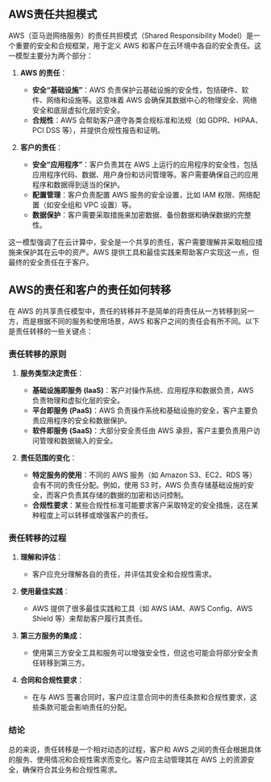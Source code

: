 ## AWS责任共担模式

AWS（亚马逊网络服务）的责任共担模式（Shared Responsibility Model）是一个重要的安全和合规框架，用于定义 AWS 和客户在云环境中各自的安全责任。这一模型主要分为两个部分：

1. **AWS 的责任**：
   - **安全“基础设施”**：AWS 负责保护云基础设施的安全性，包括硬件、软件、网络和设施等。这意味着 AWS 会确保其数据中心的物理安全、网络安全和底层虚拟化层的安全。
   - **合规性**：AWS 会帮助客户遵守各类合规标准和法规（如 GDPR、HIPAA、PCI DSS 等），并提供合规性报告和证明。

2. **客户的责任**：
   - **安全“应用程序”**：客户负责其在 AWS 上运行的应用程序的安全性，包括应用程序代码、数据、用户身份和访问管理等。客户需要确保自己的应用程序和数据得到适当的保护。
   - **配置管理**：客户负责配置 AWS 服务的安全设置，比如 IAM 权限、网络配置（如安全组和 VPC 设置）等。
   - **数据保护**：客户需要采取措施来加密数据、备份数据和确保数据的完整性。

这一模型强调了在云计算中，安全是一个共享的责任，客户需要理解并采取相应措施来保护其在云中的资产。AWS 提供工具和最佳实践来帮助客户实现这一点，但最终的安全责任在于客户。

## AWS的责任和客户的责任如何转移

在 AWS 的共享责任模型中，责任的转移并不是简单的将责任从一方转移到另一方，而是根据不同的服务和使用场景，AWS 和客户之间的责任会有所不同。以下是责任转移的一些关键点：

### 责任转移的原则

1. **服务类型决定责任**：
   - **基础设施即服务 (IaaS)**：客户对操作系统、应用程序和数据负责，AWS 负责物理和虚拟化层的安全。
   - **平台即服务 (PaaS)**：AWS 负责操作系统和基础设施的安全，客户主要负责应用程序的安全和数据保护。
   - **软件即服务 (SaaS)**：大部分安全责任由 AWS 承担，客户主要负责用户访问管理和数据输入的安全。

2. **责任范围的变化**：
   - **特定服务的使用**：不同的 AWS 服务（如 Amazon S3、EC2、RDS 等）会有不同的责任分配。例如，使用 S3 时，AWS 负责存储基础设施的安全，而客户负责其存储的数据的加密和访问控制。
   - **合规性要求**：某些合规性标准可能要求客户采取特定的安全措施，这在某种程度上可以转移或增强客户的责任。

### 责任转移的过程

1. **理解和评估**：
   - 客户应充分理解各自的责任，并评估其安全和合规性需求。

2. **使用最佳实践**：
   - AWS 提供了很多最佳实践和工具（如 AWS IAM、AWS Config、AWS Shield 等）来帮助客户履行其责任。

3. **第三方服务的集成**：
   - 使用第三方安全工具和服务可以增强安全性，但这也可能会将部分安全责任转移到第三方。

4. **合同和合规性要求**：
   - 在与 AWS 签署合同时，客户应注意合同中的责任条款和合规性要求，这些条款可能会影响责任的分配。

### 结论

总的来说，责任转移是一个相对动态的过程，客户和 AWS 之间的责任会根据具体的服务、使用情况和合规性需求而变化。客户应主动管理其在 AWS 上的资源安全，确保符合其业务和合规性需求。